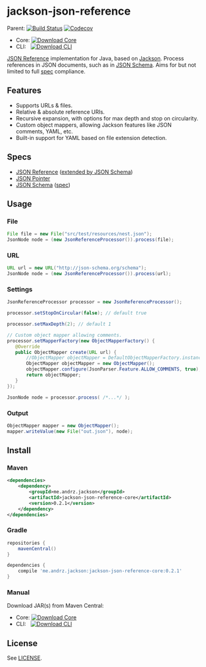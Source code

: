 jackson-json-reference
==============

Parent:
[![Build Status](https://travis-ci.org/AndersDJohnson/jackson-json-reference.png)](https://travis-ci.org/AndersDJohnson/jackson-json-reference)
[![Codecov](https://img.shields.io/codecov/c/github/AndersDJohnson/jackson-json-reference.svg)](http://codecov.io/github/AndersDJohnson/jackson-json-reference)

* Core:&nbsp;[![Download Core](https://img.shields.io/maven-central/v/me.andrz.jackson/jackson-json-reference-core.svg) ][download]
* CLI:&nbsp;&nbsp;&nbsp;[![Download CLI](https://img.shields.io/maven-central/v/me.andrz.jackson/jackson-json-reference-cli.svg) ][download-cli]

[JSON Reference] implementation for Java, based on [Jackson]. Process references in JSON documents, such as in [JSON Schema]. Aims for but not limited to full [spec](#specs) compliance.

## Features

* Supports URLs & files.
* Relative & absolute reference URIs.
* Recursive expansion, with options for max depth and stop on circularity.
* Custom object mappers, allowing Jackson features like JSON comments, YAML, etc.
* Built-in support for YAML based on file extension detection.

## Specs

* [JSON Reference]&nbsp;([extended by JSON Schema][JSON Reference Extended])
* [JSON Pointer]
* [JSON Schema]&nbsp;([spec][JSON Schema Spec])

## Usage

### File
```java
File file = new File("src/test/resources/nest.json");
JsonNode node = (new JsonReferenceProcessor()).process(file);
```

### URL
```java
URL url = new URL("http://json-schema.org/schema");
JsonNode node = (new JsonReferenceProcessor()).process(url);
```

### Settings
```java
JsonReferenceProcessor processor = new JsonReferenceProcessor();

processor.setStopOnCircular(false); // default true

processor.setMaxDepth(2); // default 1

// Custom object mapper allowing comments.
processor.setMapperFactory(new ObjectMapperFactory() {
   @Override
   public ObjectMapper create(URL url) {
       //ObjectMapper objectMapper = DefaultObjectMapperFactory.instance.create(url);
       ObjectMapper objectMapper = new ObjectMapper();
       objectMapper.configure(JsonParser.Feature.ALLOW_COMMENTS, true);
       return objectMapper;
   }
});

JsonNode node = processor.process( /*...*/ );
```

### Output
```java
ObjectMapper mapper = new ObjectMapper();
mapper.writeValue(new File("out.json"), node);
```


## Install

### Maven

```xml
<dependencies>
    <dependency>
        <groupId>me.andrz.jackson</groupId>
        <artifactId>jackson-json-reference-core</artifactId>
        <version>0.2.1</version>
    </dependency>
</dependencies>
```

### Gradle

```gradle
repositories {
    mavenCentral()
}

dependencies {
    compile 'me.andrz.jackson:jackson-json-reference-core:0.2.1'
}
```

### Manual

Download JAR(s) from Maven Central:
* Core:&nbsp;[![Download Core](https://img.shields.io/maven-central/v/me.andrz.jackson/jackson-json-reference-core.svg) ][download]
* CLI:&nbsp;&nbsp;&nbsp;[![Download CLI](https://img.shields.io/maven-central/v/me.andrz.jackson/jackson-json-reference-cli.svg) ][download-cli]

## License

See [LICENSE](LICENSE).

[Jackson]: https://github.com/FasterXML/jackson
[JSON Reference]: https://tools.ietf.org/html/draft-pbryan-zyp-json-ref-03
[JSON Reference Extended]: https://tools.ietf.org/html/draft-zyp-json-schema-04#section-7.1
[JSON Pointer]: http://tools.ietf.org/html/rfc6901
[JSON Schema]: http://json-schema.org/
[JSON Schema Spec]: https://tools.ietf.org/html/draft-zyp-json-schema-04
[download]: https://repo1.maven.org/maven2/me/andrz/jackson/jackson-json-reference-core/0.2.1/jackson-json-reference-core-0.2.1.jar
[download-cli]: https://repo1.maven.org/maven2/me/andrz/jackson/jackson-json-reference-cli/0.2.1/jackson-json-reference-cli-0.2.1.jar
